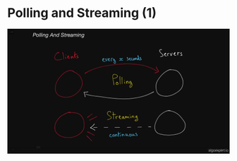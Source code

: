 # Polling and Streaming (1)

![Untitled](2.Literature%20Notes/System_Design/Polling%20and%20Streaming%20(1)%20109118095bd64efba17961425b8de764/Untitled.png)
